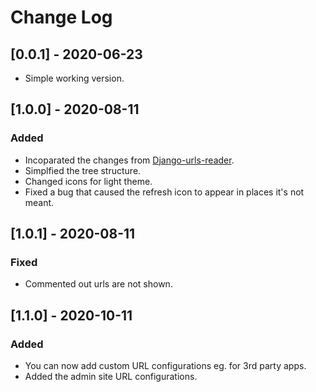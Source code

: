 # Change Log

## [0.0.1] - 2020-06-23
- Simple working version.  
  

## [1.0.0] - 2020-08-11
### Added
- Incoparated the changes from [Django-urls-reader](https://github.com/muremwa/django-url-reader).
- Simplfied the tree structure.
- Changed icons for light theme.
- Fixed a bug that caused the refresh icon to appear in places it's not meant.
  
## [1.0.1] - 2020-08-11
### Fixed
- Commented out urls are not shown.


## [1.1.0] - 2020-10-11
### Added
- You can now add custom URL configurations eg. for 3rd party apps.
- Added the admin site URL configurations.